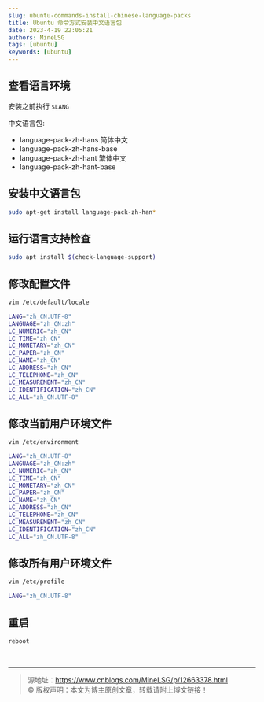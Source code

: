 ```yaml
---
slug: ubuntu-commands-install-chinese-language-packs
title: Ubuntu 命令方式安装中文语言包
date: 2023-4-19 22:05:21
authors: MineLSG
tags: [ubuntu]
keywords: [ubuntu]
---
```

     
##  查看语言环境
安装之前执行 `$LANG` 

中文语言包:
* language-pack-zh-hans 简体中文
* language-pack-zh-hans-base
* language-pack-zh-hant 繁体中文
* language-pack-zh-hant-base

<!-- truncate -->

## 安装中文语言包

```bash
sudo apt-get install language-pack-zh-han*
```

## 运行语言支持检查

```bash
sudo apt install $(check-language-support)
```

## 修改配置文件

```bash
vim /etc/default/locale
```

```bash title='将原始内容注释掉或删掉，替换为如下内容'
LANG="zh_CN.UTF-8"
LANGUAGE="zh_CN:zh"
LC_NUMERIC="zh_CN"
LC_TIME="zh_CN"
LC_MONETARY="zh_CN"
LC_PAPER="zh_CN"
LC_NAME="zh_CN"
LC_ADDRESS="zh_CN"
LC_TELEPHONE="zh_CN"
LC_MEASUREMENT="zh_CN"
LC_IDENTIFICATION="zh_CN"
LC_ALL="zh_CN.UTF-8"
```
 
## 修改当前用户环境文件
```bash
vim /etc/environment
```
```bash title='不修改原有内容，直接在原内容下面新开一行加入下列内容'
LANG="zh_CN.UTF-8"
LANGUAGE="zh_CN:zh"
LC_NUMERIC="zh_CN"
LC_TIME="zh_CN"
LC_MONETARY="zh_CN"
LC_PAPER="zh_CN"
LC_NAME="zh_CN"
LC_ADDRESS="zh_CN"
LC_TELEPHONE="zh_CN"
LC_MEASUREMENT="zh_CN"
LC_IDENTIFICATION="zh_CN"
LC_ALL="zh_CN.UTF-8"
```

## 修改所有用户环境文件
```bash
vim /etc/profile
```
```bash title='不修改原有内容，直接在原内容下面新开一行加入下列内容'
LANG="zh_CN.UTF-8"
```

## 重启

```bash
reboot
```

<br/>
<hr/>

> 源地址：https://www.cnblogs.com/MineLSG/p/12663378.html   
> © 版权声明：本文为博主原创文章，转载请附上博文链接！
